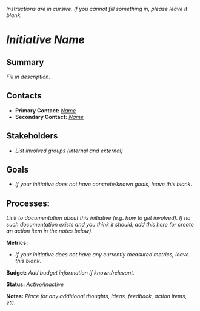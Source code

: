 _Instructions are in cursive. If you cannot fill something in, please leave it blank._

# _Initiative Name_

## Summary
_Fill in description._

## Contacts
- **Primary Contact:** [_Name_](name@email.com)
- **Secondary Contact:** [_Name_](name@email.com)

## Stakeholders
- _List involved groups (internal and external)_

## Goals
- _If your initiative does not have concrete/known goals, leave this blank._

## Processes:
_Link to documentation about this initiative (e.g. how to get involved). If no such documentation exists and you think it should, add this here (or create an action item in the notes below)._

**Metrics:**
- _If your initiative does not have any currently measured metrics, leave this blank._

**Budget:**
_Add budget information if known/relevant._

**Status:** _Active/Inactive_

**Notes:**
_Place for any additional thoughts, ideas, feedback, action items, etc._
